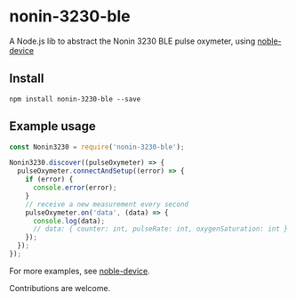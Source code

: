 nonin-3230-ble
============

A Node.js lib to abstract the Nonin 3230 BLE pulse oxymeter, using [noble-device](https://github.com/sandeepmistry/noble-device)

## Install
```
npm install nonin-3230-ble --save
```

## Example usage

```javascript
const Nonin3230 = require('nonin-3230-ble');

Nonin3230.discover((pulseOxymeter) => {
  pulseOxymeter.connectAndSetup((error) => {
    if (error) {
      console.error(error);
    }
    // receive a new measurement every second
    pulseOxymeter.on('data', (data) => {
      console.log(data);
      // data: { counter: int, pulseRate: int, oxygenSaturation: int }
    });
  });
});
```

For more examples, see [noble-device](https://github.com/sandeepmistry/noble-device).

Contributions are welcome.

